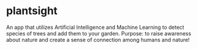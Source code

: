 # plantsight
An app that utilizes Artificial Intelligence and Machine Learning to detect species of trees and add them to your garden. Purpose: to raise awareness about nature and create a sense of connection among humans and nature!
